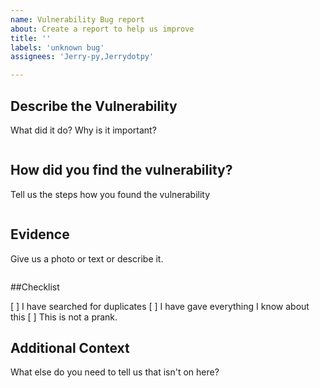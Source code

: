```yaml
---
name: Vulnerability Bug report
about: Create a report to help us improve
title: ''
labels: 'unknown bug'
assignees: 'Jerry-py,Jerrydotpy'

---
```


## Describe the Vulnerability
What did it do? Why is it important?
```

```


## How did you find the vulnerability?
Tell us the steps how you found the vulnerability
```

```


## Evidence
Give us a photo or text or describe it.
```

```


##Checklist

[ ] I have searched for duplicates
[ ] I have gave everything I know about this
[ ] This is not a prank.


## Additional Context
What else do you need to tell us that isn't on here?
```

```

